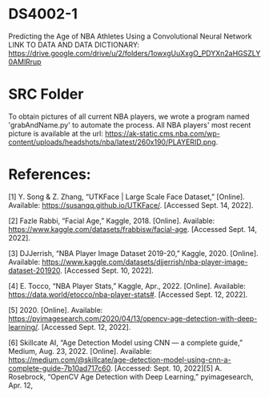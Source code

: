 # DS4002-1
Predicting the Age of NBA Athletes Using a Convolutional Neural Network
LINK TO DATA AND DATA DICTIONARY: https://drive.google.com/drive/u/2/folders/1owxgUuXxgO_PDYXn2aHGSZLY0AMlRrup 

# SRC Folder
To obtain pictures of all current NBA players, we wrote a program named 'grabAndName.py' to automate the process. All NBA players' most recent picture is available at the url: https://ak-static.cms.nba.com/wp-content/uploads/headshots/nba/latest/260x190/PLAYERID.png.

# References:
[1] Y. Song & Z. Zhang, “UTKFace | Large Scale Face Dataset,” [Online]. Available: https://susanqq.github.io/UTKFace/. [Accessed Sept. 14, 2022].

[2] Fazle Rabbi, “Facial Age,” Kaggle, 2018. [Online]. Available: https://www.kaggle.com/datasets/frabbisw/facial-age. [Accessed Sept. 14, 2022].

[3] DJJerrish, “NBA Player Image Dataset 2019-20,” Kaggle, 2020. [Online]. Available: https://www.kaggle.com/datasets/djjerrish/nba-player-image-dataset-201920. [Accessed Sept. 10, 2022].

[4] E. Tocco, “NBA Player Stats,” Kaggle, Apr., 2022. [Online]. Available: https://data.world/etocco/nba-player-stats#. [Accessed Sept. 12, 2022].

[5] 2020. [Online]. Available: https://pyimagesearch.com/2020/04/13/opencv-age-detection-with-deep-learning/. [Accessed Sept. 12, 2022].


[6] Skillcate AI, “Age Detection Model using CNN — a complete guide,” Medium, Aug. 23, 2022. [Online]. Available: https://medium.com/@skillcate/age-detection-model-using-cnn-a-complete-guide-7b10ad717c60. [Accessed: Sept. 10, 2022][5] A. Rosebrock, “OpenCV Age Detection with Deep Learning,”  pyimagesearch, Apr. 12, 

